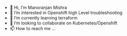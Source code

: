 - 👋 Hi, I’m Manoranjan Mishra
- 👀 I’m interested in Openshift high Level  troubleshooting
- 🌱 I’m currently learning terraform
- 💞️ I’m looking to collaborate on Kubernetes/Openshift 
- 📫 How to reach me ...

<!---
manoranjan76626/manoranjan76626 is a ✨ special ✨ repository because its `README.md` (this file) appears on your GitHub profile.
You can click the Preview link to take a look at your changes.
--->
